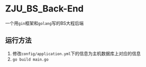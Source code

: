 # ZJU_BS_Back-End
一个用`gin`框架和`golang`写的BS大程后端
## 运行方法
1. 修改`config/application.yml`下的信息为主机数据库上对应的信息
2. `go build main.go` 
